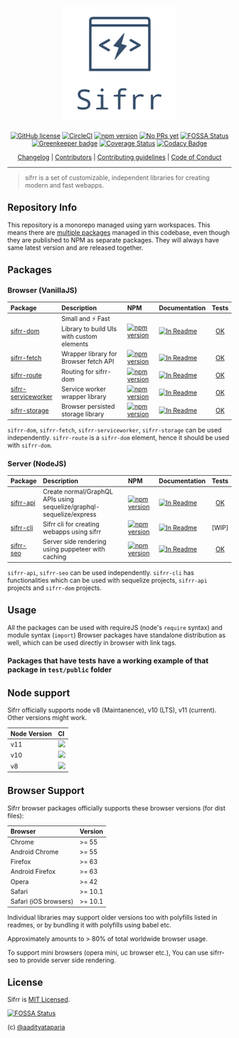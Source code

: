 <h1 align="center"> <img src="./logo/sifrr-logo.svg" width="256" alt="sifrr" name="sifrr"> </h1>
<p align="center">
  <a href="https://github.com/sifrr/sifrr/blob/master/LICENSE"><img src="https://img.shields.io/badge/license-MIT-blue.svg" alt="GitHub license" /></a>
  <a href="https://circleci.com/gh/sifrr/sifrr"><img src="https://circleci.com/gh/sifrr/sifrr.svg?style=shield" alt="CircleCI" /></a>
  <a href="https://www.npmjs.com/package/@sifrr/dom"><img src="https://img.shields.io/npm/v/@sifrr/dom.svg" alt="npm version" /></a>
  <a href="./docs/CONTRIBUTING.md"><img src="https://img.shields.io/badge/PRs-Not%20yet-red.svg" alt="No PRs yet" /></a>
  <a href="https://app.fossa.io/projects/git%2Bgithub.com%2Fsifrr%2Fsifrr?ref=badge_shield"><img src="https://app.fossa.io/api/projects/git%2Bgithub.com%2Fsifrr%2Fsifrr.svg?type=shield" alt="FOSSA Status" /></a>
  <a href="https://greenkeeper.io/"><img src="https://badges.greenkeeper.io/sifrr/sifrr.svg" alt="Greenkeeper badge" /></a>
  <a href="https://coveralls.io/github/sifrr/sifrr?branch=master"><img src="https://coveralls.io/repos/github/sifrr/sifrr/badge.svg?branch=master" alt="Coverage Status" /></a>
  <a href="https://www.codacy.com/app/aadityataparia/sifrr"><img src="https://api.codacy.com/project/badge/Grade/c7e9c6f6e0734118abb68f9d59529b73" alt="Codacy Badge" /></a>
</p>
<p align="center">
<a href="./docs/CHANGELOG.md">Changelog</a> | <a href="./docs/CONTRIBUTORS">Contributors</a> | <a href="./docs/CONTRIBUTING.md">Contributing guidelines</a> | <a href="./docs/CODE_OF_CONDUCT.md">Code of Conduct</a>
</p>

* * *

> sifrr is a set of customizable, independent libraries for creating modern and fast webapps.

## Repository Info

This repository is a monorepo managed using yarn workspaces. This means there are [multiple packages](#packages) managed in this codebase, even though they are published to NPM as separate packages. They will always have same latest version and are released together.

## Packages

### Browser (VanillaJS)

| Package                                                       | Description                                                    | NPM                                                                                                                         | Documentation                                                                                                         |                       Tests                       |
| :------------------------------------------------------------ | :------------------------------------------------------------- | :-------------------------------------------------------------------------------------------------------------------------- | :-------------------------------------------------------------------------------------------------------------------- | :-----------------------------------------------: |
| [sifrr-dom](./packages/browser/sifrr-dom)                     | Small and :zap: Fast Library to build UIs with custom elements | [![npm version](https://img.shields.io/npm/v/@sifrr/dom.svg)](https://www.npmjs.com/package/@sifrr/dom)                     | [![In Readme](https://img.shields.io/badge/API%20docs-Readme-red.svg)](./packages/browser/sifrr-dom#readme)           |      [OK](./packages/browser/sifrr-dom/test)      |
| [sifrr-fetch](./packages/browser/sifrr-fetch)                 | Wrapper library for Browser fetch API                          | [![npm version](https://img.shields.io/npm/v/@sifrr/fetch.svg)](https://www.npmjs.com/package/@sifrr/fetch)                 | [![In Readme](https://img.shields.io/badge/API%20docs-Readme-red.svg)](./packages/browser/sifrr-fetch#readme)         |     [OK](./packages/browser/sifrr-fetch/test)     |
| [sifrr-route](./packages/browser/sifrr-route)                 | Routing for sifrr-dom                                          | [![npm version](https://img.shields.io/npm/v/@sifrr/route.svg)](https://www.npmjs.com/package/@sifrr/route)                 | [![In Readme](https://img.shields.io/badge/API%20docs-Readme-red.svg)](./packages/browser/sifrr-route#readme)         |     [OK](./packages/browser/sifrr-route/test)     |
| [sifrr-serviceworker](./packages/browser/sifrr-serviceworker) | Service worker wrapper library                                 | [![npm version](https://img.shields.io/npm/v/@sifrr/serviceworker.svg)](https://www.npmjs.com/package/@sifrr/serviceworker) | [![In Readme](https://img.shields.io/badge/API%20docs-Readme-red.svg)](./packages/browser/sifrr-serviceworker#readme) | [OK](./packages/browser/sifrr-serviceworker/test) |
| [sifrr-storage](./packages/browser/sifrr-storage)             | Browser persisted storage library                              | [![npm version](https://img.shields.io/npm/v/@sifrr/storage.svg)](https://www.npmjs.com/package/@sifrr/storage)             | [![In Readme](https://img.shields.io/badge/API%20docs-Readme-red.svg)](./packages/browser/sifrr-storage#readme)       |    [OK](./packages/browser/sifrr-storage/test)    |

`sifrr-dom`, `sifrr-fetch`, `sifrr-serviceworker`, `sifrr-storage` can be used independently. `sifrr-route` is a `sifrr-dom` element, hence it should be used with `sifrr-dom`.

### Server (NodeJS)

| Package                                  | Description                                                          | NPM                                                                                                     | Documentation                                                                                              |                  Tests                 |
| :--------------------------------------- | :------------------------------------------------------------------- | :------------------------------------------------------------------------------------------------------ | :--------------------------------------------------------------------------------------------------------- | :------------------------------------: |
| [sifrr-api](./packages/server/sifrr-api) | Create normal/GraphQL APIs using sequelize/graphql-sequelize/express | [![npm version](https://img.shields.io/npm/v/@sifrr/api.svg)](https://www.npmjs.com/package/@sifrr/api) | [![In Readme](https://img.shields.io/badge/API%20docs-Readme-red.svg)](./packages/server/sifrr-api#readme) | [OK](./packages/server/sifrr-api/test) |
| [sifrr-cli](./packages/server/sifrr-cli) | Sifrr cli for creating webapps using sifrr                           | [![npm version](https://img.shields.io/npm/v/@sifrr/cli.svg)](https://www.npmjs.com/package/@sifrr/cli) | [![In Readme](https://img.shields.io/badge/API%20docs-Readme-red.svg)](./packages/server/sifrr-cli#readme) |                 \[WIP]                 |
| [sifrr-seo](./packages/server/sifrr-seo) | Server side rendering using puppeteer with caching                   | [![npm version](https://img.shields.io/npm/v/@sifrr/seo.svg)](https://www.npmjs.com/package/@sifrr/seo) | [![In Readme](https://img.shields.io/badge/API%20docs-Readme-red.svg)](./packages/server/sifrr-seo#readme) | [OK](./packages/server/sifrr-seo/test) |

`sifrr-api`, `sifrr-seo` can be used independently. `sifrr-cli` has functionalities which can be used with sequelize projects, `sifrr-api` projects and `sifrr-dom` projects.

## Usage

All the packages can be used with requireJS (node's `require` syntax) and module syntax (`import`)
Browser packages have standalone distribution as well, which can be used directly in browser with link tags.

### Packages that have tests have a working example of that package in `test/public` folder

## Node support

Sifrr officially supports node v8 (Maintanence), v10 (LTS), v11 (current). Other versions might work.

| Node Version | CI                                                                                                                       |
| :----------- | :----------------------------------------------------------------------------------------------------------------------- |
| v11          | [![](https://travis-matrix-badges.herokuapp.com/repos/sifrr/sifrr/branches/master/1)](https://travis-ci.org/sifrr/sifrr) |
| v10          | [![](https://travis-matrix-badges.herokuapp.com/repos/sifrr/sifrr/branches/master/2)](https://travis-ci.org/sifrr/sifrr) |
| v8           | [![](https://travis-matrix-badges.herokuapp.com/repos/sifrr/sifrr/branches/master/3)](https://travis-ci.org/sifrr/sifrr) |

## Browser Support

Sifrr browser packages officially supports these browser versions (for dist files):

| Browser               | Version |
| :-------------------- | :------ |
| Chrome                | >= 55   |
| Android Chrome        | >= 55   |
| Firefox               | >= 63   |
| Android Firefox       | >= 63   |
| Opera                 | >= 42   |
| Safari                | >= 10.1 |
| Safari (iOS browsers) | >= 10.1 |

Individual libraries may support older versions too with polyfills listed in readmes, or by bundling it with polyfills using babel etc.

Approximately amounts to > 80% of total worldwide browser usage.

To support mini browsers (opera mini, uc browser etc.), You can use sifrr-seo to provide server side rendering.

## License

Sifrr is [MIT Licensed](./LICENSE).

[![FOSSA Status](https://app.fossa.io/api/projects/git%2Bgithub.com%2Fsifrr%2Fsifrr.svg?type=large)](https://app.fossa.io/projects/git%2Bgithub.com%2Fsifrr%2Fsifrr?ref=badge_large)

(c) [@aadityataparia](https://github.com/aadityataparia)
